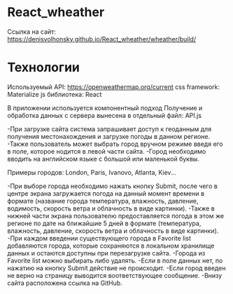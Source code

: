 # React_wheather

Ссылка на сайт: https://denisvolhonsky.github.io/React_wheather/wheather/build/

# Технологии
Используемый API: https://openweathermap.org/current
css framework: Materialize
js библиотека: React

В приложении используется компонентный подход
Получение и обработка данных с сервера вынесена в отдельный файл: API.js

-При загрузке сайта система запрашивает доступ к геоданным для получения местонахождения и загрузке погоды в данном регионе.
-Также пользователь может выбрать город вручном режиме введя его в поле, которое нодится в левой части сайта.
-Город необходимо вводить на английском языке с большой или маленькой буквы.

Примеры городов: London, Paris, Ivanovo, Atlanta, Kiev...

-При выборе города необходимо нажать кнопку Submit, после чего в центре экрана загружается погода на данный
момент времени в формате (название города температура, влажность, давление, водимость, скорость ветра и облачность в виде картинки).
-Также в нижней части экрана пользователю предоставляется погода в этом же регионе по дате
на ближайшие 5 дней в формате (температура, влажность, давление, скорость ветра и облачность в виде картинки).
-При каждом введении существующего города в Favorite list добавляются города,
которые сохраняются в локальном хранилище данных и остаются доступны при перезагрузке сайта.
-Города из Favorite list можно выбирать либо удалять.
-Если в поле данных нет, по нажатию на кнопку Submit действие не происходит.
-Если город введен не верно на страницу выводится воответствующее сообщение.
-Внизу сайта расположена ссылка на GitHub.







